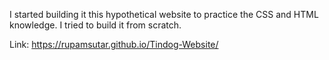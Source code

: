 I started building it this hypothetical website to practice the CSS and HTML knowledge.
I tried to build it from scratch.

Link: https://rupamsutar.github.io/Tindog-Website/
